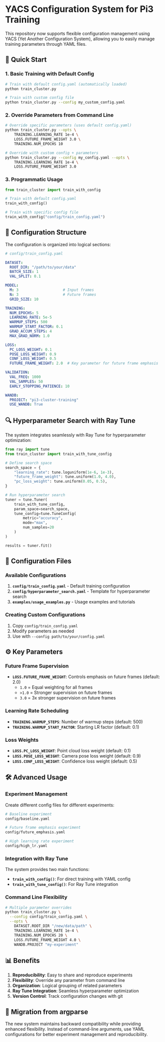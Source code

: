 # YACS Configuration System for Pi3 Training

This repository now supports flexible configuration management using YACS (Yet Another Configuration System), allowing you to easily manage training parameters through YAML files.

## 🚀 Quick Start

### 1. Basic Training with Default Config

```bash
# Train with default config.yaml (automatically loaded)
python train_cluster.py

# Train with custom config file
python train_cluster.py --config my_custom_config.yaml
```

### 2. Override Parameters from Command Line

```bash
# Override specific parameters (uses default config.yaml)
python train_cluster.py --opts \
    TRAINING.LEARNING_RATE 1e-4 \
    LOSS.FUTURE_FRAME_WEIGHT 3.0 \
    TRAINING.NUM_EPOCHS 10

# Override with custom config + parameters
python train_cluster.py --config my_config.yaml --opts \
    TRAINING.LEARNING_RATE 1e-4 \
    LOSS.FUTURE_FRAME_WEIGHT 3.0
```

### 3. Programmatic Usage

```python
from train_cluster import train_with_config

# Train with default config.yaml
train_with_config()

# Train with specific config file
train_with_config("config/train_config.yaml")
```

## 📁 Configuration Structure

The configuration is organized into logical sections:

```yaml
# config/train_config.yaml

DATASET:
  ROOT_DIR: "/path/to/your/data"
  BATCH_SIZE: 1
  VAL_SPLIT: 0.1

MODEL:
  M: 3                    # Input frames
  N: 3                    # Future frames
  GRID_SIZE: 10

TRAINING:
  NUM_EPOCHS: 5
  LEARNING_RATE: 5e-5
  WARMUP_STEPS: 500
  WARMUP_START_FACTOR: 0.1
  GRAD_ACCUM_STEPS: 4
  MAX_GRAD_NORM: 1.0

LOSS:
  PC_LOSS_WEIGHT: 0.1
  POSE_LOSS_WEIGHT: 0.9
  CONF_LOSS_WEIGHT: 0.5
  FUTURE_FRAME_WEIGHT: 2.0  # Key parameter for future frame emphasis

VALIDATION:
  VAL_FREQ: 1000
  VAL_SAMPLES: 50
  EARLY_STOPPING_PATIENCE: 10

WANDB:
  PROJECT: "pi3-cluster-training"
  USE_WANDB: True
```

## 🔍 Hyperparameter Search with Ray Tune

The system integrates seamlessly with Ray Tune for hyperparameter optimization:

```python
from ray import tune
from train_cluster import train_with_tune_config

# Define search space
search_space = {
    "learning_rate": tune.loguniform(1e-6, 1e-3),
    "future_frame_weight": tune.uniform(1.0, 4.0),
    "pc_loss_weight": tune.uniform(0.05, 0.5),
}

# Run hyperparameter search
tuner = tune.Tuner(
    train_with_tune_config,
    param_space=search_space,
    tune_config=tune.TuneConfig(
        metric="accuracy",
        mode="max",
        num_samples=20
    )
)

results = tuner.fit()
```

## 📝 Configuration Files

### Available Configurations

1. **`config/train_config.yaml`** - Default training configuration
2. **`config/hyperparameter_search.yaml`** - Template for hyperparameter search
3. **`examples/usage_examples.py`** - Usage examples and tutorials

### Creating Custom Configurations

1. Copy `config/train_config.yaml`
2. Modify parameters as needed
3. Use with `--config path/to/your/config.yaml`

## ⚙️ Key Parameters

### Future Frame Supervision
- **`LOSS.FUTURE_FRAME_WEIGHT`**: Controls emphasis on future frames (default: 2.0)
  - `1.0` = Equal weighting for all frames
  - `>1.0` = Stronger supervision on future frames
  - `3.0` = 3x stronger supervision on future frames

### Learning Rate Scheduling
- **`TRAINING.WARMUP_STEPS`**: Number of warmup steps (default: 500)
- **`TRAINING.WARMUP_START_FACTOR`**: Starting LR factor (default: 0.1)

### Loss Weights
- **`LOSS.PC_LOSS_WEIGHT`**: Point cloud loss weight (default: 0.1)
- **`LOSS.POSE_LOSS_WEIGHT`**: Camera pose loss weight (default: 0.9)
- **`LOSS.CONF_LOSS_WEIGHT`**: Confidence loss weight (default: 0.5)

## 🛠️ Advanced Usage

### Experiment Management

Create different config files for different experiments:

```bash
# Baseline experiment
config/baseline.yaml

# Future frame emphasis experiment  
config/future_emphasis.yaml

# High learning rate experiment
config/high_lr.yaml
```

### Integration with Ray Tune

The system provides two main functions:

- **`train_with_config()`**: For direct training with YAML config
- **`train_with_tune_config()`**: For Ray Tune integration

### Command Line Flexibility

```bash
# Multiple parameter overrides
python train_cluster.py \
  --config config/train_config.yaml \
  --opts \
    DATASET.ROOT_DIR "/new/data/path" \
    TRAINING.LEARNING_RATE 1e-4 \
    TRAINING.NUM_EPOCHS 20 \
    LOSS.FUTURE_FRAME_WEIGHT 4.0 \
    WANDB.PROJECT "my-experiment"
```

## 📊 Benefits

1. **Reproducibility**: Easy to share and reproduce experiments
2. **Flexibility**: Override any parameter from command line
3. **Organization**: Logical grouping of related parameters
4. **Ray Tune Integration**: Seamless hyperparameter optimization
5. **Version Control**: Track configuration changes with git

## 🔗 Migration from argparse

The new system maintains backward compatibility while providing enhanced flexibility. Instead of command-line arguments, use YAML configurations for better experiment management and reproducibility.